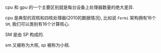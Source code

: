 cpu 和 gpu 的一个主要区别就是每台设备上处理器数量的绝大差异.

cpu 是典型的双核和四核处理器(2010的数据情况), 比如说 `Fermi` 架构拥有16个 `SM`, 我们可以类别有16个计算核心.

SM 是由 SP 构成的.

sm 又被称为大核, sp 被称为小核.
